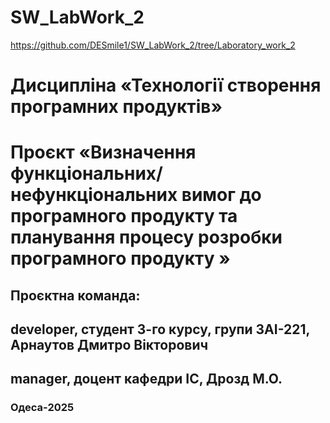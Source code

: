 # SW_LabWork_2
https://github.com/DESmile1/SW_LabWork_2/tree/Laboratory_work_2
# Дисципліна «Технології створення програмних продуктів»
# Проєкт «Визначення функціональних/нефункціональних вимог до програмного продукту та планування процесу розробки програмного продукту »
## Проєктна команда:
## developer, студент 3-го курсу, групи ЗАI-221, Арнаутов Дмитро Вiкторович
## manager, доцент кафедри ІС, Дрозд М.О.
### Одеса-2025
